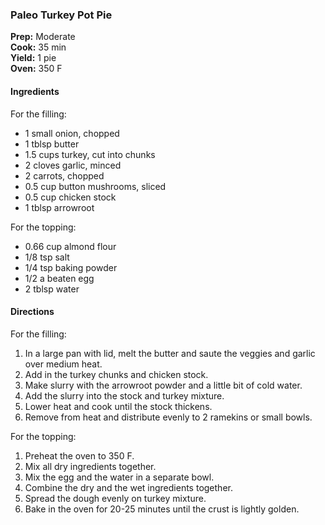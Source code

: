 ### Paleo Turkey Pot Pie

**Prep:** Moderate<br>
**Cook:** 35 min<br>
**Yield:** 1 pie<br>
**Oven:** 350 F

#### Ingredients
For the filling:
* 1 small onion, chopped
* 1 tblsp butter
* 1.5 cups turkey, cut into chunks
* 2 cloves garlic, minced
* 2 carrots, chopped
* 0.5 cup button mushrooms, sliced
* 0.5 cup chicken stock 
* 1 tblsp arrowroot

For the topping:
* 0.66 cup almond flour
* 1/8 tsp salt
* 1/4 tsp baking powder
* 1/2 a beaten egg
* 2 tblsp water

#### Directions
For the filling: 
1. In a large pan with lid, melt the butter and saute the veggies and garlic over medium heat.
2. Add in the turkey chunks and chicken stock.
3. Make slurry with the arrowroot powder and a little bit of cold water.
4. Add the slurry into the stock and turkey mixture.
5. Lower heat and cook until the stock thickens.
6. Remove from heat and distribute evenly to 2 ramekins or small bowls.

For the topping:
1. Preheat the oven to 350 F.
2. Mix all dry ingredients together.
3. Mix the egg and the water in a separate bowl.
4. Combine the dry and the wet ingredients together.
5. Spread the dough evenly on turkey mixture.
6. Bake in the oven for 20-25 minutes until the crust is lightly golden.
